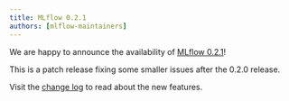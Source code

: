 ```yaml
---
title: MLflow 0.2.1
authors: [mlflow-maintainers]
---
```


We are happy to announce the availability of [MLflow 0.2.1](https://github.com/mlflow/mlflow/releases/tag/v0.2.1)!

This is a patch release fixing some smaller issues after the 0.2.0 release.

Visit the [change log](https://github.com/mlflow/mlflow/blob/master/CHANGELOG.rst#021-2018-06-28) to read about the new features.
